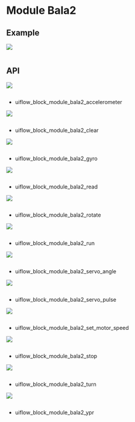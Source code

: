 # Module Bala2

## Example

<img class="blockly_svg" src="example.svg">

```python

```

## API

<img class="blockly_svg" src="https://m5stack.oss-cn-shenzhen.aliyuncs.com/resource/docs/static/assets/img/uiflow/blockly/modules/bala2/uiflow_block_module_bala2_accelerometer.svg">

```python

```

- uiflow_block_module_bala2_accelerometer

<img class="blockly_svg" src="https://m5stack.oss-cn-shenzhen.aliyuncs.com/resource/docs/static/assets/img/uiflow/blockly/modules/bala2/uiflow_block_module_bala2_clear.svg">

```python

```

- uiflow_block_module_bala2_clear

<img class="blockly_svg" src="https://m5stack.oss-cn-shenzhen.aliyuncs.com/resource/docs/static/assets/img/uiflow/blockly/modules/bala2/uiflow_block_module_bala2_gyro.svg">

```python

```

- uiflow_block_module_bala2_gyro

<img class="blockly_svg" src="https://m5stack.oss-cn-shenzhen.aliyuncs.com/resource/docs/static/assets/img/uiflow/blockly/modules/bala2/uiflow_block_module_bala2_read.svg">

```python

```

- uiflow_block_module_bala2_read

<img class="blockly_svg" src="https://m5stack.oss-cn-shenzhen.aliyuncs.com/resource/docs/static/assets/img/uiflow/blockly/modules/bala2/uiflow_block_module_bala2_rotate.svg">

```python

```

- uiflow_block_module_bala2_rotate

<img class="blockly_svg" src="https://m5stack.oss-cn-shenzhen.aliyuncs.com/resource/docs/static/assets/img/uiflow/blockly/modules/bala2/uiflow_block_module_bala2_run.svg">

```python

```

- uiflow_block_module_bala2_run

<img class="blockly_svg" src="https://m5stack.oss-cn-shenzhen.aliyuncs.com/resource/docs/static/assets/img/uiflow/blockly/modules/bala2/uiflow_block_module_bala2_servo_angle.svg">

```python

```

- uiflow_block_module_bala2_servo_angle

<img class="blockly_svg" src="https://m5stack.oss-cn-shenzhen.aliyuncs.com/resource/docs/static/assets/img/uiflow/blockly/modules/bala2/uiflow_block_module_bala2_servo_pulse.svg">

```python

```

- uiflow_block_module_bala2_servo_pulse

<img class="blockly_svg" src="https://m5stack.oss-cn-shenzhen.aliyuncs.com/resource/docs/static/assets/img/uiflow/blockly/modules/bala2/uiflow_block_module_bala2_set_motor_speed.svg">

```python

```

- uiflow_block_module_bala2_set_motor_speed

<img class="blockly_svg" src="https://m5stack.oss-cn-shenzhen.aliyuncs.com/resource/docs/static/assets/img/uiflow/blockly/modules/bala2/uiflow_block_module_bala2_stop.svg">

```python

```

- uiflow_block_module_bala2_stop

<img class="blockly_svg" src="https://m5stack.oss-cn-shenzhen.aliyuncs.com/resource/docs/static/assets/img/uiflow/blockly/modules/bala2/uiflow_block_module_bala2_turn.svg">

```python

```

- uiflow_block_module_bala2_turn

<img class="blockly_svg" src="https://m5stack.oss-cn-shenzhen.aliyuncs.com/resource/docs/static/assets/img/uiflow/blockly/modules/bala2/uiflow_block_module_bala2_ypr.svg">

```python

```

- uiflow_block_module_bala2_ypr

